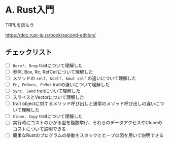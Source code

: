 # A. Rust入門

TRPLを読もう

https://doc.rust-jp.rs/book/second-edition/

## チェックリスト

- [ ] `Deref, Drop` traitについて理解した
- [ ] 参照, Box, Rc, RefCellについて理解した
- [ ] メソッドの `self, &self, &mut self` の違いについて理解した
- [ ] `Fn, FnOnce, FnMut` traitの違いについて理解した
- [ ] `Sync, Send` traitについて理解した
- [ ] スライスとVectorについて理解した
- [ ] trait objectに対するメソッド呼び出しと通常のメソッド呼び出しの違いについて理解した
- [ ] `Clone, Copy` traitについて理解した
- [ ] 実行時にコストのかかる型を複数挙げ、それらのデータアクセスやCloneのコストについて説明できる
- [ ] 簡単なRustのプログラムの挙動をスタックとヒープの図を用いて説明できる
